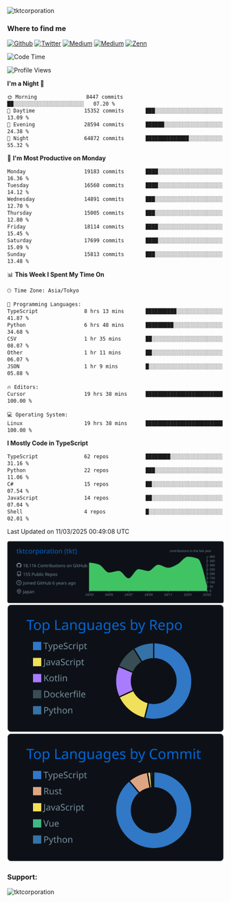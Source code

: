 <p align="left"> <img src="https://komarev.com/ghpvc/?username=tktcorporation&label=Profile%20views&color=0e75b6&style=flat" alt="tktcorporation" /> </p>

<h3>Where to find me</h3>
<p>
<a href="https://github.com/tktcorporation" target="_blank"><img alt="Github" src="https://img.shields.io/badge/GitHub-%2312100E.svg?&style=for-the-badge&logo=Github&logoColor=white" /></a>
<a href="https://twitter.com/tktcorporation" target="_blank"><img alt="Twitter" src="https://img.shields.io/badge/twitter-%231DA1F2.svg?&style=for-the-badge&logo=twitter&logoColor=white" /></a>
<a href="https://www.linkedin.com/in/tktcorporation" target="_blank"><img alt="Medium" src="https://img.shields.io/badge/linkdin-0a66c2.svg?&style=for-the-badge&logo=linkedin&logoColor=white" /></a>
<a href="https://qiita.com/tktcorporation" target="_blank"><img alt="Medium" src="https://img.shields.io/badge/qiita-55C500.svg?&style=for-the-badge&logo=qiita&logoColor=white" /></a>
<a href="https://zenn.dev/tktcorporation" target="_blank"><img alt="Zenn" src="https://img.shields.io/badge/Zenn-3EA8FF.svg?&style=for-the-badge&logo=Zenn&logoColor=white" /></a>
</p>
  
<!--START_SECTION:waka-->
![Code Time](http://img.shields.io/badge/Code%20Time-2%2C209%20hrs%2053%20mins-blue)

![Profile Views](http://img.shields.io/badge/Profile%20Views-10-blue)

**I'm a Night 🦉** 

```text
🌞 Morning                8447 commits        ██░░░░░░░░░░░░░░░░░░░░░░░   07.20 % 
🌆 Daytime                15352 commits       ███░░░░░░░░░░░░░░░░░░░░░░   13.09 % 
🌃 Evening                28594 commits       ██████░░░░░░░░░░░░░░░░░░░   24.38 % 
🌙 Night                  64872 commits       ██████████████░░░░░░░░░░░   55.32 % 
```
📅 **I'm Most Productive on Monday** 

```text
Monday                   19183 commits       ████░░░░░░░░░░░░░░░░░░░░░   16.36 % 
Tuesday                  16560 commits       ████░░░░░░░░░░░░░░░░░░░░░   14.12 % 
Wednesday                14891 commits       ███░░░░░░░░░░░░░░░░░░░░░░   12.70 % 
Thursday                 15005 commits       ███░░░░░░░░░░░░░░░░░░░░░░   12.80 % 
Friday                   18114 commits       ████░░░░░░░░░░░░░░░░░░░░░   15.45 % 
Saturday                 17699 commits       ████░░░░░░░░░░░░░░░░░░░░░   15.09 % 
Sunday                   15813 commits       ███░░░░░░░░░░░░░░░░░░░░░░   13.48 % 
```


📊 **This Week I Spent My Time On** 

```text
🕑︎ Time Zone: Asia/Tokyo

💬 Programming Languages: 
TypeScript               8 hrs 13 mins       ██████████░░░░░░░░░░░░░░░   41.87 % 
Python                   6 hrs 48 mins       █████████░░░░░░░░░░░░░░░░   34.68 % 
CSV                      1 hr 35 mins        ██░░░░░░░░░░░░░░░░░░░░░░░   08.07 % 
Other                    1 hr 11 mins        ██░░░░░░░░░░░░░░░░░░░░░░░   06.07 % 
JSON                     1 hr 9 mins         █░░░░░░░░░░░░░░░░░░░░░░░░   05.88 % 

🔥 Editors: 
Cursor                   19 hrs 38 mins      █████████████████████████   100.00 % 

💻 Operating System: 
Linux                    19 hrs 38 mins      █████████████████████████   100.00 % 
```

**I Mostly Code in TypeScript** 

```text
TypeScript               62 repos            ████████░░░░░░░░░░░░░░░░░   31.16 % 
Python                   22 repos            ███░░░░░░░░░░░░░░░░░░░░░░   11.06 % 
C#                       15 repos            ██░░░░░░░░░░░░░░░░░░░░░░░   07.54 % 
JavaScript               14 repos            ██░░░░░░░░░░░░░░░░░░░░░░░   07.04 % 
Shell                    4 repos             █░░░░░░░░░░░░░░░░░░░░░░░░   02.01 % 
```




 Last Updated on 11/03/2025 00:49:08 UTC
<!--END_SECTION:waka-->

[![](https://raw.githubusercontent.com/tktcorporation/tktcorporation/master/profile-summary-card-output/github_dark/0-profile-details.svg)](https://github.com/vn7n24fzkq/github-profile-summary-cards)
[![](https://raw.githubusercontent.com/tktcorporation/tktcorporation/master/profile-summary-card-output/github_dark/1-repos-per-language.svg)](https://github.com/vn7n24fzkq/github-profile-summary-cards) [![](https://raw.githubusercontent.com/tktcorporation/tktcorporation/master/profile-summary-card-output/github_dark/2-most-commit-language.svg)](https://github.com/vn7n24fzkq/github-profile-summary-cards)

<h3 align="left">Support:</h3>
<p><a href="https://www.buymeacoffee.com/tktcorporation"> <img align="left" src="https://cdn.buymeacoffee.com/buttons/v2/default-yellow.png" height="50" width="210" alt="tktcorporation" /></a></p><br><br>
